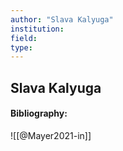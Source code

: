 ```yaml
---
author: "Slava Kalyuga"
institution:
field:
type:
---
```


## Slava Kalyuga
#### Bibliography:

![[@Mayer2021-in]]